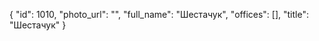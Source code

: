 {
    "id": 1010,
    "photo_url": "",
    "full_name": "Шестачук",
    "offices": [],
    "title": "Шестачук"
}